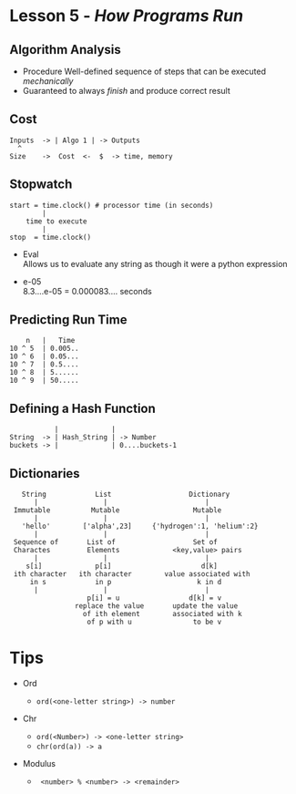 # Lesson 5 - _How Programs Run_

## Algorithm Analysis
- Procedure
Well-defined sequence of steps that can be executed _mechanically_
- Guaranteed to always _finish_ and produce correct result

## Cost
```
Inputs  -> | Algo 1 | -> Outputs
  ^
Size    ->  Cost  <-  $  -> time, memory
```

## Stopwatch
```
start = time.clock() # processor time (in seconds)
        |
    time to execute
        |
stop  = time.clock()
```
- Eval  
Allows us to evaluate any string as though it were a python expression

- e-05  
8.3....e-05 = 0.000083.... seconds

## Predicting Run Time
```
    n   |   Time
10 ^ 5  | 0.005..
10 ^ 6  | 0.05...
10 ^ 7  | 0.5....
10 ^ 8  | 5......
10 ^ 9  | 50.....
```

## Defining a Hash Function
```
           |             |
String  -> | Hash_String | -> Number
buckets -> |             | 0....buckets-1
```

## Dictionaries
```
   String            List                   Dictionary
      |                |                        |
 Immutable          Mutable                  Mutable
      |                |                        |
   'hello'        ['alpha',23]     {'hydrogen':1, 'helium':2}
      |                |                        |
 Sequence of       List of                   Set of
 Charactes         Elements             <key,value> pairs
      |                |                        |
    s[i]             p[i]                      d[k]
 ith character   ith character        value associated with
     in s            in p                     k in d
      |                |                        |   
                   p[i] = u                 d[k] = v
                replace the value       update the value
                  of ith element        associated with k
                   of p with u               to be v        
```

# Tips
- Ord
    - `ord(<one-letter string>) -> number `

- Chr
    - `ord(<Number>) -> <one-letter string> `
    - `chr(ord(a)) -> a`

- Modulus
    - ` <number> % <number> -> <remainder>`

